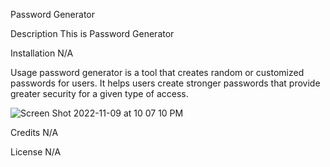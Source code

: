 Password Generator

Description
This is Password Generator

Installation
N/A

Usage
password generator is a tool that creates random or customized passwords for users. It helps users create stronger passwords that provide greater security for a given type of access.

![Screen Shot 2022-11-09 at 10 07 10 PM](https://user-images.githubusercontent.com/113131721/201013560-dda30518-78bd-4eb7-8892-b9f1cc63b1ad.png)

Credits
N/A

License
N/A
